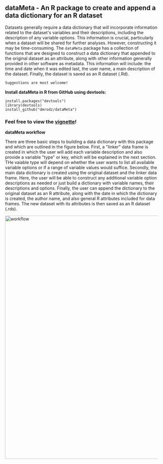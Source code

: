 ## dataMeta - An R package to create and append a data dictionary for an R dataset  

Datasets generally require a data dictionary that will incorporate information related to the dataset's variables and their descriptions, including the description of any variable options. This information is crucial, particularly when a dataset will be shared for further analyses. However, constructing it may be time-consuming. The `dataMeta` package has a collection of functions that are designed to construct a data dictionary that appended to the original dataset as an attribute, along with other information generally provided in other software as metadata. This information will include: the time and date when it was edited last, the user name, a main description of the dataset. Finally, the dataset is saved as an R dataset (.Rd).

```diff
Suggestions are most welcome!
```

<b>Install dataMeta in R from GitHub using devtools:</b>

```
install.packages("devtools")
library(devtools)
install_github("dmrodz/dataMeta")
```

### Feel free to view the [vignette](http://htmlpreview.github.io/?https://github.com/dmrodz/dataMeta/blob/master/vignettes/dataMeta_Vignette.html)!  
  
<b> dataMeta workflow </b>
  
There are three basic steps to building a data dictionary with this package and which are outlined in the figure below. First, a "linker" data frame is created in which the user will add each variable description and also provide a variable "type" or key, which will be explained in the next section. THe vaiable type will depend on whether the user wants to list all available variable options or if a range of variable values would suffice. Secondly, the main data dictionary is created using the original dataset and the linker data frame. Here, the user will be able to construct any additional variable option descriptions as needed or just build a dictionary with variable names, their descriptions and options. Finally, the user can append the dictionary to the original dataset as an R attribute, along with the date in which the dictionary is created, the author name, and also general R attributes included for data frames.  The new dataset with its attributes is then saved as an R dataset (.rds).  
  
<img src="https://cloud.githubusercontent.com/assets/7705604/25308808/656831e4-2793-11e7-89b7-d5ee2e112dbd.jpeg" alt="workflow" width="800" align="auto"></p>

